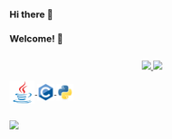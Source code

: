 ### Hi there 👋
### Welcome! 👋

##


<div align="center">
  <a href="https://github.com/jsrgodoy">
  <img height="180em" src="https://github-readme-stats.vercel.app/api?username=jsrgodoy&show_icons=true&theme=blue&include_all_commits=true&count_private=false"/>
  <img height="180em" src="https://github-readme-stats.vercel.app/api/top-langs/?username=jsrgodoy&layout=compact&langs_count=7&theme=blue"/>
</div>
  <div style="display: inline_block"><br>
  <img align="center" alt="" height="40" width="45" src="https://raw.githubusercontent.com/devicons/devicon/master/icons/java/java-original.svg">
  <img align="center" alt="" height="30" width="30" src="https://raw.githubusercontent.com/devicons/devicon/master/icons/c/c-original.svg">
  <img align="center" alt="" height="30" width="30" src="https://raw.githubusercontent.com/devicons/devicon/master/icons/python/python-original.svg">
  
  </div>
  
##
  
  <div> 
    <a href="https://www.linkedin.com/in/jeferson-da-silveira-rosa-080478120" target="_blank"><img src="https://img.shields.io/badge/-LinkedIn-%230077B5?style=for-the-badge&logo=linkedin&logoColor=white" target="_blank"></a> 

  </div>

 
  
 
